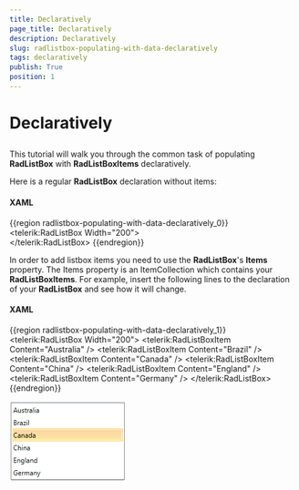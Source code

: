 ```yaml
---
title: Declaratively
page_title: Declaratively
description: Declaratively
slug: radlistbox-populating-with-data-declaratively
tags: declaratively
publish: True
position: 1
---
```


# Declaratively



## 

This tutorial will walk you through the common task of populating __RadListBox__ with __RadListBoxItems__ declaratively.
		

Here is a regular __RadListBox__ declaration without items:



#### __XAML__

{{region radlistbox-populating-with-data-declaratively_0}}
	<telerik:RadListBox  Width="200">			
	</telerik:RadListBox>
	{{endregion}}



In order to add listbox items you need to use the __RadListBox__'s __Items__ property. The Items property is an ItemCollection which contains your __RadListBoxItems__. For example, insert the following lines to the declaration of your __RadListBox__ and see how it will change.
        



#### __XAML__

{{region radlistbox-populating-with-data-declaratively_1}}
	<telerik:RadListBox  Width="200">
		<telerik:RadListBoxItem Content="Australia" />
		<telerik:RadListBoxItem Content="Brazil" />
		<telerik:RadListBoxItem Content="Canada" />
		<telerik:RadListBoxItem Content="China" />
		<telerik:RadListBoxItem Content="England" />
		<telerik:RadListBoxItem Content="Germany" />
	</telerik:RadListBox>
	{{endregion}}



![radlistbox populatingwithdata declaratively](images/radlistbox_populatingwithdata_declaratively.png)
